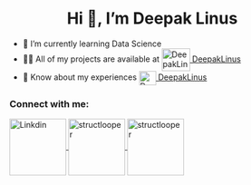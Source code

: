 <h1 align="center" dir="auto">Hi 👋, I’m Deepak Linus</h1>
<ul dir="auto">
  <li>🌱 I’m currently learning Data Science</li>
  <li>👨‍💻 All of my projects are available at <a href="https://github.com/DeepakLinus?tab=repositories">
    <img align="center" 
         src="https://github.githubassets.com/images/modules/logos_page/Octocat.png"
         alt="DeepakLinus" height="40" width="50"  style="max-width: 100%;">
    DeepakLinus
    </a>
  </li>
  <li>📄 Know about my experiences <a href="https://www.linkedin.com/in/deepaklinus/">
    <img align="center"
         src="https://github.githubassets.com/images/modules/site/icons/footer/linkedin.svg" 
         alt="DeepakLinus" height="25" width="30"  style="max-width: 100%;">
    DeepakLinus
    <a>
</li>
  </ul>
<h3 align="left" dir="auto">Connect with me:</h3>
<p align="left" dir="auto">
    <a href="https://www.linkedin.com/in/deepaklinus/" rel="nofollow">
      <img align="center" src="https://camo.githubusercontent.com/ee84a1d530439c16f6e5c935a43cfef27e67a8d372861fe8d8a0b3d7938676ac/68747470733a2f2f7374727563746c6f6f7065722e6769746875622e696f2f706f7274666f6c696f2f6173736574732f696d672f676966732f6c696e6b6564496e2e676966" 
           alt="Linkdin" 
           height="100" width="100" data-canonical-src="https://structlooper.github.io/portfolio/assets/img/gifs/linkedIn.gif" style="max-width: 100%;">
    </a>
    <a href="https://www.instagram.com/deepak_linus" rel="nofollow">
      <img align="center" src="https://camo.githubusercontent.com/be22d4bea67974e108e6a5b8cfaa239727901bf061119b58a7705292ab2de295/68747470733a2f2f7374727563746c6f6f7065722e6769746875622e696f2f706f7274666f6c696f2f6173736574732f696d672f676966732f696e7374612e676966" 
           alt="structlooper" 
           height="100" 
           width="100" data-canonical-src="https://structlooper.github.io/portfolio/assets/img/gifs/insta.gif" style="max-width: 100%;">
    </a>
    <a href="https://www.facebook.com/deepaklinus" rel="nofollow">
      <img align="center" src="https://structlooper.github.io/portfolio/assets/img/gifs/facebook.gif" alt="structlooper" height="100" width="100" data-canonical-src="https://structlooper.github.io/portfolio/assets/img/gifs/facebook.gif" style="max-width: 100%;">
    </a>
  </p>
 

    
    
